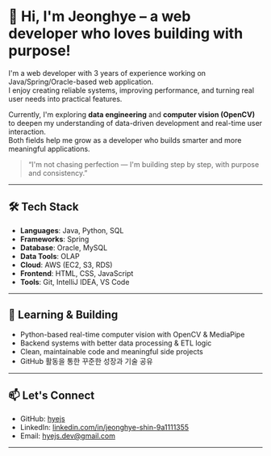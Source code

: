 # 👋 Hi, I'm Jeonghye – a web developer who loves building with purpose!

I'm a web developer with 3 years of experience working on Java/Spring/Oracle-based web application.  
I enjoy creating reliable systems, improving performance, and turning real user needs into practical features.

Currently, I'm exploring **data engineering** and **computer vision (OpenCV)** to deepen my understanding of data-driven development and real-time user interaction.  
Both fields help me grow as a developer who builds smarter and more meaningful applications.

> “I'm not chasing perfection — I'm building step by step, with purpose and consistency.”

---

## 🛠 Tech Stack

- **Languages**: Java, Python, SQL  
- **Frameworks**: Spring  
- **Database**: Oracle, MySQL  
- **Data Tools**: OLAP  
- **Cloud**: AWS (EC2, S3, RDS)  
- **Frontend**: HTML, CSS, JavaScript  
- **Tools**: Git, IntelliJ IDEA, VS Code  

---

## 🔄 Learning & Building

- Python-based real-time computer vision with OpenCV & MediaPipe  
- Backend systems with better data processing & ETL logic  
- Clean, maintainable code and meaningful side projects  
- GitHub 활동을 통한 꾸준한 성장과 기술 공유

---

## 📫 Let's Connect

- GitHub: [hyejs](https://github.com/hyejs)  
- LinkedIn: [linkedin.com/in/jeonghye-shin-9a1111355](https://linkedin.com/in/jeonghye-shin-9a1111355)  
- Email: hyejs.dev@gmail.com

---
